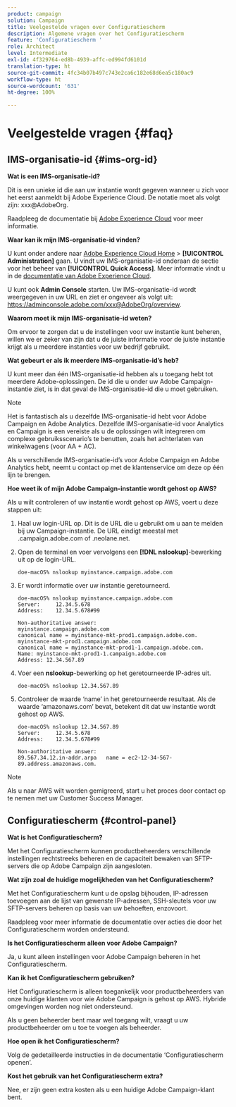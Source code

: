 ```yaml
---
product: campaign
solution: Campaign
title: Veelgestelde vragen over Configuratiescherm
description: Algemene vragen over het Configuratiescherm
feature: 'Configuratiescherm '
role: Architect
level: Intermediate
exl-id: 4f329764-ed8b-4939-affc-ed994fd6101d
translation-type: ht
source-git-commit: 4fc34b07b497c743e2ca6c182e68d6ea5c180ac9
workflow-type: ht
source-wordcount: '631'
ht-degree: 100%

---
```


# Veelgestelde vragen {#faq}

## IMS-organisatie-id {#ims-org-id}

**Wat is een IMS-organisatie-id?**

Dit is een unieke id die aan uw instantie wordt gegeven wanneer u zich voor het eerst aanmeldt bij Adobe Experience Cloud. De notatie moet als volgt zijn: xxx@AdobeOrg.

Raadpleeg de documentatie bij [Adobe Experience Cloud](https://experienceleague.adobe.com/docs/core-services/interface/manage-users-and-products/organizations.html?lang=nl#manage-users-and-products) voor meer informatie.

**Waar kan ik mijn IMS-organisatie-id vinden?**

U kunt onder andere naar [Adobe Experience Cloud Home](https://experiencecloud.adobe.com/) > **[!UICONTROL Administration]** gaan. U vindt uw IMS-organisatie-id onderaan de sectie voor het beheer van **[!UICONTROL Quick Access]**. Meer informatie vindt u in de [documentatie van Adobe Experience Cloud](https://experienceleague.adobe.com/docs/core-services/interface/manage-users-and-products/organizations.html?lang=nl#manage-users-and-products).

U kunt ook **Admin Console** starten. Uw IMS-organisatie-id wordt weergegeven in uw URL en ziet er ongeveer als volgt uit: https://adminconsole.adobe.com/xxx@AdobeOrg/overview.

**Waarom moet ik mijn IMS-organisatie-id weten?**

Om ervoor te zorgen dat u de instellingen voor uw instantie kunt beheren, willen we er zeker van zijn dat u de juiste informatie voor de juiste instantie krijgt als u meerdere instanties voor uw bedrijf gebruikt.

**Wat gebeurt er als ik meerdere IMS-organisatie-id’s heb?**

U kunt meer dan één IMS-organisatie-id hebben als u toegang hebt tot meerdere Adobe-oplossingen. De id die u onder uw Adobe Campaign-instantie ziet, is in dat geval de IMS-organisatie-id die u moet gebruiken.

>[!NOTE]
>
>Het is fantastisch als u dezelfde IMS-organisatie-id hebt voor Adobe Campaign en Adobe Analytics. Dezelfde IMS-organisatie-id voor Analytics en Campaign is een vereiste als u de oplossingen wilt integreren om complexe gebruiksscenario’s te benutten, zoals het achterlaten van winkelwagens (voor AA + AC).
>
>Als u verschillende IMS-organisatie-id’s voor Adobe Campaign en Adobe Analytics hebt, neemt u contact op met de klantenservice om deze op één lijn te brengen.

**Hoe weet ik of mijn Adobe Campaign-instantie wordt gehost op AWS?**

Als u wilt controleren of uw instantie wordt gehost op AWS, voert u deze stappen uit:

1. Haal uw login-URL op. Dit is de URL die u gebruikt om u aan te melden bij uw Campaign-instantie. De URL eindigt meestal met .campaign.adobe.com of .neolane.net.
1. Open de terminal en voer vervolgens een **[!DNL nslookup]**-bewerking uit op de login-URL.

   `doe-macOS% nslookup myinstance.campaign.adobe.com`

1. Er wordt informatie over uw instantie geretourneerd.

   ```
   doe-macOS% nslookup myinstance.campaign.adobe.com
   Server:     12.34.5.678
   Address:    12.34.5.678#99
   
   Non-authoritative answer:
   myinstance.campaign.adobe.com
   canonical name = myinstance-mkt-prod1.campaign.adobe.com.
   myinstance-mkt-prod1.campaign.adobe.com
   canonical name = myinstance-mkt-prod1-1.campaign.adobe.com.
   Name: myinstance-mkt-prod1-1.campaign.adobe.com
   Address: 12.34.567.89
   ```

1. Voer een **nslookup**-bewerking op het geretourneerde IP-adres uit.

   `doe-macOS% nslookup 12.34.567.89`

1. Controleer de waarde ‘name’ in het geretourneerde resultaat. Als de waarde ‘amazonaws.com’ bevat, betekent dit dat uw instantie wordt gehost op AWS.

   ```
   doe-macOS% nslookup 12.34.567.89
   Server:     12.34.5.678
   Address:    12.34.5.678#99
   
   Non-authoritative answer:
   89.567.34.12.in-addr.arpa   name = ec2-12-34-567-89.address.amazonaws.com.
   ```

>[!NOTE]
>
>Als u naar AWS wilt worden gemigreerd, start u het proces door contact op te nemen met uw Customer Success Manager.

## Configuratiescherm {#control-panel}

**Wat is het Configuratiescherm?**

Met het Configuratiescherm kunnen productbeheerders verschillende instellingen rechtstreeks beheren en de capaciteit bewaken van SFTP-servers die op Adobe Campaign zijn aangesloten.

**Wat zijn zoal de huidige mogelijkheden van het Configuratiescherm?**

Met het Configuratiescherm kunt u de opslag bijhouden, IP-adressen toevoegen aan de lijst van gewenste IP-adressen, SSH-sleutels voor uw SFTP-servers beheren op basis van uw behoeften, enzovoort.

Raadpleeg voor meer informatie de documentatie over acties die door het Configuratiescherm worden ondersteund.

**Is het Configuratiescherm alleen voor Adobe Campaign?**

Ja, u kunt alleen instellingen voor Adobe Campaign beheren in het Configuratiescherm.

**Kan ik het Configuratiescherm gebruiken?**

Het Configuratiescherm is alleen toegankelijk voor productbeheerders van onze huidige klanten voor wie Adobe Campaign is gehost op AWS. Hybride omgevingen worden nog niet ondersteund.

Als u geen beheerder bent maar wel toegang wilt, vraagt u uw productbeheerder om u toe te voegen als beheerder.

**Hoe open ik het Configuratiescherm?**

Volg de gedetailleerde instructies in de documentatie ‘Configuratiescherm openen’.

**Kost het gebruik van het Configuratiescherm extra?**

Nee, er zijn geen extra kosten als u een huidige Adobe Campaign-klant bent.
